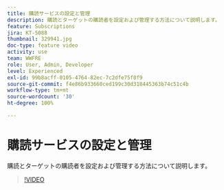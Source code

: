 ```yaml
---
title: 購読サービスの設定と管理
description: 購読とターゲットの購読者を設定および管理する方法について説明します。
feature: Subscriptions
jira: KT-5088
thumbnail: 329941.jpg
doc-type: feature video
activity: use
team: WWFRE
role: User, Admin, Developer
level: Experienced
exl-id: 99b8acff-0105-4764-82ec-7c2dfe75f0f9
source-git-commit: f4e86b933660ced199c30d318445363b74c51c4b
workflow-type: tm+mt
source-wordcount: '30'
ht-degree: 100%

---
```


# 購読サービスの設定と管理

購読とターゲットの購読者を設定および管理する方法について説明します。

>[!VIDEO](https://video.tv.adobe.com/v/329941?quality=12&learn=on)
